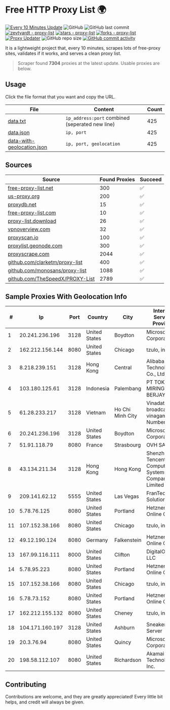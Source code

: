 
# Free HTTP Proxy List 🌍

[![Every 10 Minutes Update](https://github.com/mertguvencli/http-proxy-list/actions/workflows/main.yml/badge.svg?branch=main)](https://github.com/mertguvencli/http-proxy-list/actions/workflows/main.yml)
![GitHub](https://img.shields.io/github/license/mertguvencli/http-proxy-list)
![GitHub last commit](https://img.shields.io/github/last-commit/mertguvencli/http-proxy-list)
[![zevtyardt - proxy-list](https://img.shields.io/static/v1?label=zevtyardt&message=proxy-list&color=blue&logo=github)](https://github.com/zevtyardt/proxy-list "Go to GitHub repo")
[![stars - proxy-list](https://img.shields.io/github/stars/zevtyardt/proxy-list?style=social)](https://github.com/zevtyardt/proxy-list)
[![forks - proxy-list](https://img.shields.io/github/forks/zevtyardt/proxy-list?style=social)](https://github.com/zevtyardt/proxy-list)
[![Proxy Updater](https://github.com/zevtyardt/proxy-list/workflows/Proxy%20Updater/badge.svg)](https://github.com/zevtyardt/proxy-list/actions?query=workflow:"Proxy+Updater")
![GitHub repo size](https://img.shields.io/github/repo-size/zevtyardt/proxy-list)
[![GitHub commit activity](https://img.shields.io/github/commit-activity/m/zevtyardt/proxy-list?logo=commits)](https://github.com/zevtyardt/proxy-list/commits/main)

It is a lightweight project that, every 10 minutes, scrapes lots of free-proxy sites, validates if it works, and serves a clean proxy list.

> Scraper found **7304** proxies at the latest update. Usable proxies are below.

## Usage

Click the file format that you want and copy the URL.

|File|Content|Count|
|----|-------|-----|
|[data.txt](https://raw.githubusercontent.com/mertguvencli/http-proxy-list/main/proxy-list/data.txt)|`ip_address:port` combined (seperated new line)|425|
|[data.json](https://raw.githubusercontent.com/mertguvencli/http-proxy-list/main/proxy-list/data.json)|`ip, port`|425|
|[data-with-geolocation.json](https://raw.githubusercontent.com/mertguvencli/http-proxy-list/main/proxy-list/data-with-geolocation.json)|`ip, port, geolocation`|425|

## Sources

|Source|Found Proxies|Succeed|
|------|-------------|-------|
|[free-proxy-list.net](https://free-proxy-list.net)|300|✅|
|[us-proxy.org](https://www.us-proxy.org)|200|✅|
|[proxydb.net](http://proxydb.net)|15|✅|
|[free-proxy-list.com](https://free-proxy-list.com/?page=&port=&type%5B%5D=http&type%5B%5D=https&up_time=0&search=Search)|10|✅|
|[proxy-list.download](https://www.proxy-list.download/HTTP)|26|✅|
|[vpnoverview.com](https://vpnoverview.com/privacy/anonymous-browsing/free-proxy-servers)|32|✅|
|[proxyscan.io](https://www.proxyscan.io)|100|✅|
|[proxylist.geonode.com](https://proxylist.geonode.com/api/proxy-list?limit=300&page=1&sort_by=lastChecked&sort_type=desc&protocols=http,https)|300|✅|
|[proxyscrape.com](https://api.proxyscrape.com/v2/?request=displayproxies&protocol=http&timeout=10000&country=all&ssl=all&anonymity=all)|2044|✅|
|[github.com/clarketm/proxy-list](https://raw.githubusercontent.com/clarketm/proxy-list/master/proxy-list-raw.txt)|400|✅|
|[github.com/monosans/proxy-list](https://raw.githubusercontent.com/monosans/proxy-list/main/proxies/http.txt)|1088|✅|
|[github.com/TheSpeedX/PROXY-List](https://raw.githubusercontent.com/TheSpeedX/PROXY-List/master/http.txt)|2789|✅|


## Sample Proxies With Geolocation Info

|#|Ip|Port|Country|City|Internet Service Provider|
|-|--|----|-------|----|-------------------------|
|1|20.241.236.196|3128|United States|Boydton|Microsoft Corporation|
|2|162.212.156.144|8080|United States|Chicago|tzulo, inc.|
|3|8.218.239.151|3128|Hong Kong|Central|Alibaba (US) Technology Co., Ltd.|
|4|103.180.125.61|3128|Indonesia|Palembang|PT TOKO MIRING BERJAYA|
|5|61.28.233.217|3128|Vietnam|Ho Chi Minh City|Vinadata broadcast via vinagame AS Number|
|6|20.241.236.196|3128|United States|Boydton|Microsoft Corporation|
|7|51.91.118.79|8080|France|Strasbourg|OVH SAS|
|8|43.134.211.34|3128|Hong Kong|Hong Kong|Shenzhen Tencent Computer Systems Company Limited|
|9|209.141.62.12|5555|United States|Las Vegas|FranTech Solutions|
|10|5.78.76.125|8080|United States|Portland|Hetzner Online GmbH|
|11|107.152.38.166|8080|United States|Chicago|tzulo, inc.|
|12|49.12.190.124|8080|Germany|Falkenstein|Hetzner Online GmbH|
|13|167.99.116.111|8000|United States|Clifton|DigitalOcean, LLC|
|14|5.78.95.223|8080|United States|Portland|Hetzner Online GmbH|
|15|107.152.38.166|8080|United States|Chicago|tzulo, inc.|
|16|5.78.73.152|8080|United States|Portland|Hetzner Online GmbH|
|17|162.212.155.132|8080|United States|Cheney|tzulo, inc.|
|18|104.171.160.197|3128|United States|Ashburn|Sneaker Server|
|19|20.3.76.94|8080|United States|Quincy|Microsoft Corporation|
|20|198.58.112.107|8080|United States|Richardson|Akamai Technologies, Inc.|



## Contributing

Contributions are welcome, and they are greatly appreciated! Every
little bit helps, and credit will always be given.

